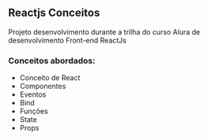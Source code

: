 ## Reactjs Conceitos

Projeto desenvolvimento durante a trilha do curso Alura de desenvolvimento Front-end ReactJs

### Conceitos abordados:
- Conceito de React
- Componentes
- Eventos
- Bind
- Funções
- State
- Props
